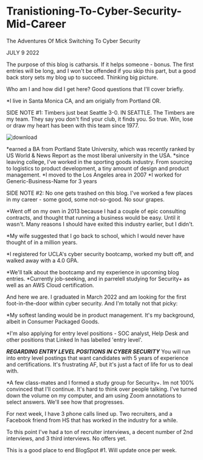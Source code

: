 # Tranistioning-To-Cyber-Security-Mid-Career
The Adventures Of Mick Switching To Cyber Security


JULY 9 2022

The purpose of this blog is catharsis. If it helps someone - bonus. The first entries will be long, and I won't be offended if you skip this part, but a good back story sets my blog up to succeed. Thinking big picture.

Who am I and how did I get here? Good questions that I'll cover briefly. 

 *I live in Santa Monica CA, and am origially from Portland OR.

SIDE NOTE #1: Timbers just beat Seattle 3-0. IN SEATTLE.
The Timbers are my team. They say you don't find your club, it finds you. So true. Win, lose or draw my heart has been with this team since 1977.


![download](https://user-images.githubusercontent.com/99157857/178126194-a6d65821-786e-4d53-a364-5d0178c6d765.png)



  *earned a BA from Portland State University, which was recently ranked by US World & News Report as the most liberal university in the USA.
  *since leaving college, I've worked in the sporting goods industry. From sourcing to logistics to product development, a tiny amount of design and product management. 
  *I moved to the Los Angeles area in 2007
  *I worked for Generic-Business-Name for 3 years
  
  SIDE NOTE #2: No one gets trashed on this blog. I've worked a few places in my career - some good, some not-so-good. No sour grapes.
  
  *Went off on my own in 2013 because I had a couple of epic consulting contracts, and thought that running a business would be easy. Until it wasn't. Many reasons I should have exited this industry earlier, but I didn't. 
  
 *My wife suggested that I go back to school, which I would never have thought of in a million years.
 
 *I registered for UCLA's cyber security bootcamp, worked my butt off, and walked away with a 4.0 GPA.
   
  *We'll talk about the bootcamp and my experience in upcoming blog entries. 
  *Currently job-seeking, and in parrelell studying for Security+ as well as an AWS Cloud certification.
  
  And here we are. I graduated in March 2022 and am looking for the first foot-in-the-door within cyber security. And I'm totally not that picky:
  
   *My softest landing would be in product management. It's my background, albeit in Consumer Packaged Goods.
   
   *I'm also applying for entry level positions - SOC analyst, Help Desk and other positions that Linked In has labelled 'entry level'.
   
   ***REGARDING ENTRY LEVEL POSITIONS IN CYBER SECURITY***  You will run into entry level postings that want candidates  with 5 years of experience and certifications. It's frustrating AF, but it's just a fact of life for us to deal with. 
   
   *A few class-mates and I formed a study group for Security+. Im not 100% convinced that I'll continue. It's hard to think over people talking. I've turned down the volume on my computer, and am using Zoom annotations to select answers. We'll see how that progresses.
   
   For next week, I have 3 phone calls lined up. Two recruiters, and a Facebook friend from HS that has worked in the industry for a while.
   
   To this point I've had a ton of recruiter interviews, a decent number of 2nd interviews, and 3 third interviews. No offers yet.
   
   
   This is a good place to end BlogSpot #1.  Will update once per week.
  
